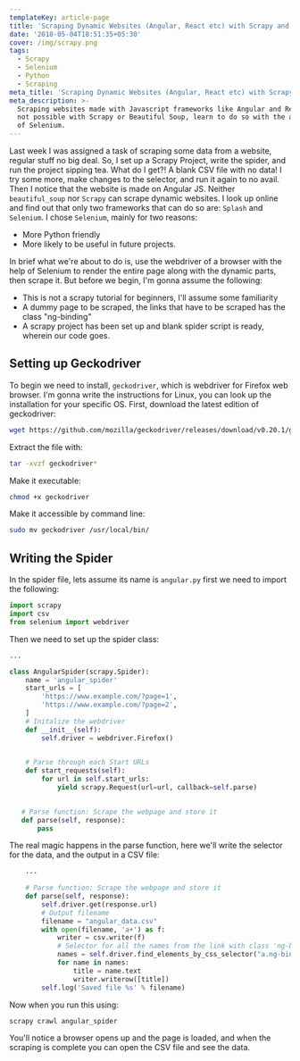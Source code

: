 ```yaml
---
templateKey: article-page
title: 'Scraping Dynamic Websites (Angular, React etc) with Scrapy and Selenium'
date: '2018-05-04T18:51:35+05:30'
cover: /img/scrapy.png
tags:
  - Scrapy
  - Selenium
  - Python
  - Scraping
meta_title: 'Scraping Dynamic Websites (Angular, React etc) with Scrapy and Selenium'
meta_description: >-
  Scraping websites made with Javascript frameworks like Angular and React is
  not possible with Scrapy or Beautiful Soup, learn to do so with the added help
  of Selenium.
---
```

Last week I was assigned a task of scraping some data from a website, regular stuff no big deal. So, I set up a Scrapy Project, write the spider, and run the project sipping tea. What do I get?! A blank CSV file with no data! I try some more, make changes to the selector, and run it again to no avail. Then I notice that the website is made on Angular JS. Neither `beautiful_soup` nor `Scrapy` can scrape dynamic websites. I look up online and find out that only two frameworks that can do so are: `Splash` and `Selenium`. I chose `Selenium`, mainly for two reasons:

* More Python friendly
* More likely to be useful in future projects.

In brief what we're about to do is, use the webdriver of a browser with the help of Selenium to render the entire page along with the dynamic parts, then scrape it. But before we begin, I'm gonna assume the following:

* This is not a scrapy tutorial for beginners, I'll assume some familiarity
* A dummy page to be scraped, the links that have to be scraped has the class "ng-binding"
* A scrapy project has been set up and blank spider script is ready, wherein our code goes.

## Setting up Geckodriver

To begin we need to install, `geckodriver`, which is webdriver for Firefox web browser. I'm gonna write the instructions for Linux, you can look up the installation for your specific OS.
First, download the latest edition of geckodriver:

```bash
wget https://github.com/mozilla/geckodriver/releases/download/v0.20.1/geckodriver-v0.20.1-linux64.tar.gz
```

Extract the file with:

```bash
tar -xvzf geckodriver*
```

Make it executable:

```bash
chmod +x geckodriver
```

Make it accessible by command line:

```bash
sudo mv geckodriver /usr/local/bin/
```

## Writing the Spider

In the spider file, lets assume its name is `angular.py` first we need to import the following:

```python
import scrapy
import csv
from selenium import webdriver
```

Then we need to set up the spider class:

```python
...

class AngularSpider(scrapy.Spider):
    name = 'angular_spider'
    start_urls = [
        'https://www.example.com/?page=1',
        'https://www.example.com/?page=2',
    ]    
    # Initalize the webdriver    
    def __init__(self):
        self.driver = webdriver.Firefox()

    
    # Parse through each Start URLs
    def start_requests(self):
        for url in self.start_urls:
            yield scrapy.Request(url=url, callback=self.parse)    
    

   # Parse function: Scrape the webpage and store it
   def parse(self, response):
       pass   
```
The real magic happens in the parse function, here we'll write the selector for the data, and the output in a CSV file:
```python
    ...
    
    # Parse function: Scrape the webpage and store it
    def parse(self, response):
        self.driver.get(response.url)
        # Output filename
        filename = "angular_data.csv"
        with open(filename, 'a+') as f:
            writer = csv.writer(f)
            # Selector for all the names from the link with class 'ng-binding'
            names = self.driver.find_elements_by_css_selector("a.ng-binding")
            for name in names:
                title = name.text
                writer.writerow([title])
        self.log('Saved file %s' % filename)
```
Now when you run this using:
```bash
scrapy crawl angular_spider
```
You'll notice a browser opens up and the page is loaded, and when the scraping is complete you can open the CSV file and see the data.
